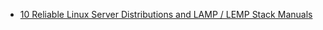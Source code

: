* [10 Reliable Linux Server Distributions and LAMP / LEMP Stack Manuals](https://firebearstudio.com/blog/10-reliable-linux-server-distributions-and-lamp-lemp-stack-manuals.html)
